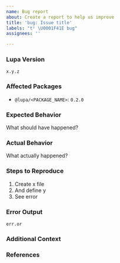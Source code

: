 ```yaml
---
name: Bug report
about: Create a report to help us improve
title: 'bug: Issue title'
labels: "t¹ \U0001F41E bug"
assignees: ''

---
```


### Lupa Version
`x.y.z`

### Affected Packages
<!-- if all packages are affected just use `@ALL`. If unsure which package is having the issue list all the ones you are using. -->
 - `@lupa/<PACKAGE_NAME>`: `0.2.0`


### Expected Behavior
What should have happened?

### Actual Behavior
What actually happened?

### Steps to Reproduce
<!--
Please list the full steps required to reproduce the issue (yes you can skip the `npm install @lupa/lupa` step) -->

1. Create x file
2. And define y
3. See error

### Error Output
<!--
If the console output indicates an error, please put it in a code block below. Otherwise, feel free to delete this section
-->
```
err.or
```

### Additional Context
<!--
Is there anything atypical about your situation that we should know? For example: is Lupa being used in a new environment than what was available at time of creation?
-->

### References
<!--
Are there any other GitHub issues (open or closed) or Pull Requests that should be linked here? For example:

- #123

-->
